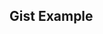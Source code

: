 ## Gist Example

<script src="https://gist.github.com/ghv061101/70cdad5f5cb3556b01bd89a9b57a8d5a.js"></script>
